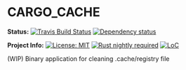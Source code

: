 # CARGO_CACHE

**Status:**
[![Travis Build Status](https://travis-ci.org/iamsauravsharma/cargo_cache.svg?branch=master)](https://travis-ci.org/iamsauravsharma/cargo_cache)
[![Dependency status](https://deps.rs/repo/github/iamsauravsharma/cargo_cache/status.svg)](https://deps.rs/repo/github/iamsauravsharma/cargo_cache)

**Project Info:**
[![License: MIT](https://img.shields.io/github/license/iamsauravsharma/cargo_cache.svg)](LICENSE)
[![Rust nightly required](https://img.shields.io/badge/rust-nightly-blue.svg)](https://rustup.rs)
[![LoC](https://tokei.rs/b1/github/iamsauravsharma/cargo_cache)](https://github.com/iamsauravsharma/cargo_cache)


(WIP) Binary application for cleaning .cache/registry file